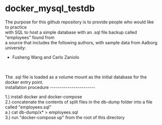 # docker_mysql_testdb

The purpose for this github repository is to provide people who would like to practice <br>
with SQL to host a simple database with an .sql file backup called "employees" found from <br>
a source that includes the following authors, with sample data from Aalborg university: <br>
-  Fusheng Wang and Carlo Zaniolo
<br>
<br>
The .sql file is loaded as a volume mount as the initial database for the docker entry point.
<br>
installation procedure
-----------------------

1.) install docker and docker-compose<br>
2.) concatenate the contents of split files in the db-dump folder into a file called "employees.sql"<br>
     a.) cat db-dump/x* > employees.sql <br>
3.) run "docker-compose up" from the root of this directory
